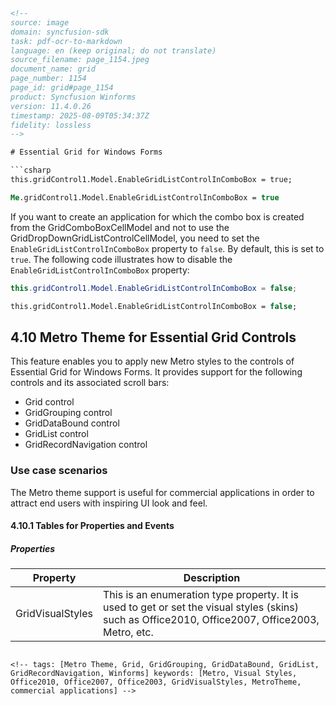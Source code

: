 ```html
<!--
source: image
domain: syncfusion-sdk
task: pdf-ocr-to-markdown
language: en (keep original; do not translate)
source_filename: page_1154.jpeg
document_name: grid
page_number: 1154
page_id: grid#page_1154
product: Syncfusion Winforms
version: 11.4.0.26
timestamp: 2025-08-09T05:34:37Z
fidelity: lossless
-->

# Essential Grid for Windows Forms

```csharp
this.gridControl1.Model.EnableGridListControlInComboBox = true;
```

```vb
Me.gridControl1.Model.EnableGridListControlInComboBox = true
```

If you want to create an application for which the combo box is created from the GridComboBoxCellModel and not to use the GridDropDownGridListControlCellModel, you need to set the `EnableGridListControlInComboBox` property to `false`. By default, this is set to `true`. The following code illustrates how to disable the `EnableGridListControlInComboBox` property:

```csharp
this.gridControl1.Model.EnableGridListControlInComboBox = false;
```

```vb
this.gridControl1.Model.EnableGridListControlInComboBox = false;
```

## 4.10 Metro Theme for Essential Grid Controls

This feature enables you to apply new Metro styles to the controls of Essential Grid for Windows Forms. It provides support for the following controls and its associated scroll bars:

- Grid control
- GridGrouping control
- GridDataBound control
- GridList control
- GridRecordNavigation control

### Use case scenarios

The Metro theme support is useful for commercial applications in order to attract end users with inspiring UI look and feel.

#### 4.10.1 Tables for Properties and Events

##### Properties

| Property          | Description                                                                                      |
|-------------------|--------------------------------------------------------------------------------------------------|
| GridVisualStyles  | This is an enumeration type property. It is used to get or set the visual styles (skins) such as Office2010, Office2007, Office2003, Metro, etc. |
```

<!-- tags: [Metro Theme, Grid, GridGrouping, GridDataBound, GridList, GridRecordNavigation, Winforms] keywords: [Metro, Visual Styles, Office2010, Office2007, Office2003, GridVisualStyles, MetroTheme, commercial applications] -->
```